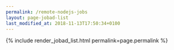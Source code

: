 ```yaml
---
permalink: /remote-nodejs-jobs
layout: page-jobad-list
last_modified_at: 2018-11-13T17:50:34+0100
---
```

{% include render_jobad_list.html permalink=page.permalink %}
